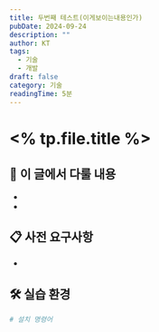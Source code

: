 ```yaml
---
title: 두번째 테스트(이게보이는내용인가)
pubDate: 2024-09-24
description: ""
author: KT
tags:
  - 기술
  - 개발
draft: false
category: 기술
readingTime: 5분
---
```


# <% tp.file.title %>

## 🎯 이 글에서 다룰 내용
- 
- 

## 📋 사전 요구사항
- 

## 🛠 실습 환경
```bash
# 설치 명령어